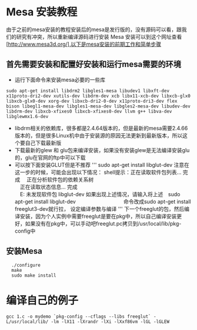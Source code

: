 ﻿# Mesa 安装教程
由于之前的mesa安装的教程安装后的mesa是发行版的，没有源码可以看，跟我们的研究有冲突，所以重新编译源码进行安装
Mesa 安装可以到这个网址查看[http://www.mesa3d.org/],以下是mesa安装的前期工作和简单步骤

## 首先需要安装和配置好安装和运行mesa需要的环境
- 运行下面命令来安装mesa必要的一些库
```
sudo apt-get install libdrm2 libgles1-mesa libudev1 libxft-dev x11proto-dri2-dev xutils-dev libdrm-dev xcb libx11-xcb-dev libxcb-glx0 libxcb-glx0-dev xorg-dev libxcb-dri2-0-dev x11proto-dri3-dev flex bison libegl1-mesa-dev libgles1-mesa-dev libgles2-mesa-dev libudev-dev libdrm-dev libxcb-xfixes0 libxcb-xfixes0-dev llvm g++ libva-dev libglewmx1.6-dev
```
- libdrm相关的依赖库，很多都是2.4.64版本的，但是最新的mesa需要2.4.66版本的，但是很多Linux机中由于安装源的原因无法更新到最新版本，所以这个要自己下载最新版
- 下载最新的glew 和 glu包来编译安装，如果没有安装glew是无法编译安装glu的，glu在官网的ftp中可以下载
- 可以按下面安装GLUT但是不推荐
'''
sudo apt-get install libglut-dev
注意在这一步的时候，可能会出现以下情况：
shell提示：正在读取软件包列表... 完成
    　正在分析软件包的依赖关系树       
    　正在读取状态信息... 完成       
    　E: 未发现软件包 libglut-dev
如果出现上述情况，请输入将上述　sudo apt-get install libglut-dev
　　　　　　　　　命令改成sudo apt-get install freeglut3-dev就行拉，
设定编译参数与编译
'''
下一个freeglut的包，然后编译安装，因为个人实例中需要freeglut是要在pkg中，所以自己编译安装更好，如果没有在pkg中，可以手动吧freeglut.pc拷贝到/usr/local/lib/pkg-config中

## 安装Mesa

```
  ./configure
  make
  sudo make install
```
# 编译自己的例子
```
gcc 1.c -o mydemo `pkg-config --cflags --libs freeglut` -L/usr/local/lib/ -lm -lX11 -lXrandr -lXi -lXxf86vm -lGL -lGLEW
```


